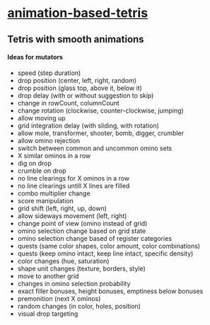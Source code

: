 # [animation-based-tetris](https://github.com/UniBreakfast/animation-based-tetris)

## Tetris with smooth animations

#### Ideas for mutators

  - speed (step duration)
  - drop position (center, left, right, random)
  - drop position (glass top, above it, below it)
  - drop delay (with or without suggestion to skip)
  - change in rowCount, columnCount
  - change rotation (clockwise, counter-clockwise, jumping)
  - allow moving up
  - grid integration delay (with sliding, with rotation)
  - allow mole, transformer, shooter, bomb, digger, crumbler
  - allow omino rejection
  - switch between common and uncommon omino sets
  - X similar ominos in a row
  - dig on drop
  - crumble on drop
  - no line clearings for X ominos in a row
  - no line clearings untill X lines are filled
  - combo multiplier change
  - score manipulation
  - grid shift (left, right, up, down)
  - allow sideways movement (left, right)
  - change point of view (omino instead of grid)
  - omino selection change based on grid state
  - omino selection change based of register categories
  - quests (same color shapes, color amount, color combinations)
  - quests (keep omino intact, keep line intact, specific density)
  - color changes (hue, saturation)
  - shape unit changes (texture, borders, style)
  - move to another grid
  - changes in omino selection probability
  - exact filler bonuses, height bonuses, emptiness below bonuses
  - premonition (next X ominos)
  - random changes (in color, holes, position)
  - visual drop targeting
  
